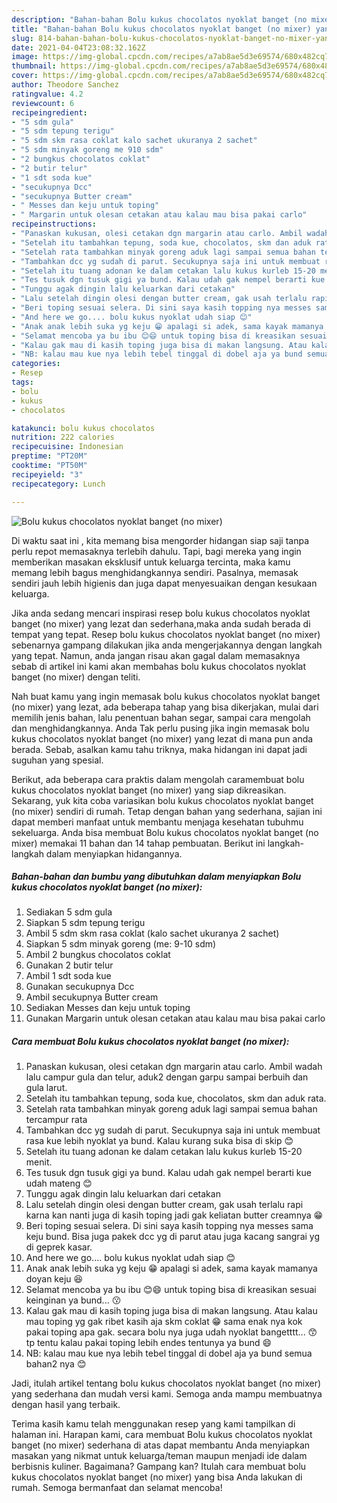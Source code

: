 ```yaml
---
description: "Bahan-bahan Bolu kukus chocolatos nyoklat banget (no mixer) yang nikmat Untuk Jualan"
title: "Bahan-bahan Bolu kukus chocolatos nyoklat banget (no mixer) yang nikmat Untuk Jualan"
slug: 814-bahan-bahan-bolu-kukus-chocolatos-nyoklat-banget-no-mixer-yang-nikmat-untuk-jualan
date: 2021-04-04T23:08:32.162Z
image: https://img-global.cpcdn.com/recipes/a7ab8ae5d3e69574/680x482cq70/bolu-kukus-chocolatos-nyoklat-banget-no-mixer-foto-resep-utama.jpg
thumbnail: https://img-global.cpcdn.com/recipes/a7ab8ae5d3e69574/680x482cq70/bolu-kukus-chocolatos-nyoklat-banget-no-mixer-foto-resep-utama.jpg
cover: https://img-global.cpcdn.com/recipes/a7ab8ae5d3e69574/680x482cq70/bolu-kukus-chocolatos-nyoklat-banget-no-mixer-foto-resep-utama.jpg
author: Theodore Sanchez
ratingvalue: 4.2
reviewcount: 6
recipeingredient:
- "5 sdm gula"
- "5 sdm tepung terigu"
- "5 sdm skm rasa coklat kalo sachet ukuranya 2 sachet"
- "5 sdm minyak goreng me 910 sdm"
- "2 bungkus chocolatos coklat"
- "2 butir telur"
- "1 sdt soda kue"
- "secukupnya Dcc"
- "secukupnya Butter cream"
- " Messes dan keju untuk toping"
- " Margarin untuk olesan cetakan atau kalau mau bisa pakai carlo"
recipeinstructions:
- "Panaskan kukusan, olesi cetakan dgn margarin atau carlo. Ambil wadah lalu campur gula dan telur, aduk2 dengan garpu sampai berbuih dan gula larut."
- "Setelah itu tambahkan tepung, soda kue, chocolatos, skm dan aduk rata."
- "Setelah rata tambahkan minyak goreng aduk lagi sampai semua bahan tercampur rata"
- "Tambahkan dcc yg sudah di parut. Secukupnya saja ini untuk membuat rasa kue lebih nyoklat ya bund. Kalau kurang suka bisa di skip 😊"
- "Setelah itu tuang adonan ke dalam cetakan lalu kukus kurleb 15-20 menit."
- "Tes tusuk dgn tusuk gigi ya bund. Kalau udah gak nempel berarti kue udah mateng 😊"
- "Tunggu agak dingin lalu keluarkan dari cetakan"
- "Lalu setelah dingin olesi dengan butter cream, gak usah terlalu rapi karna kan nanti juga di kasih toping jadi gak keliatan butter creamnya 😁"
- "Beri toping sesuai selera. Di sini saya kasih topping nya messes sama keju bund. Bisa juga pakek dcc yg di parut atau juga kacang sangrai yg di geprek kasar."
- "And here we go.... bolu kukus nyoklat udah siap 😊"
- "Anak anak lebih suka yg keju 😁 apalagi si adek, sama kayak mamanya doyan keju 😆"
- "Selamat mencoba ya bu ibu 😊😄 untuk toping bisa di kreasikan sesuai keinginan ya bund... 😗"
- "Kalau gak mau di kasih toping juga bisa di makan langsung. Atau kalau mau toping yg gak ribet kasih aja skm coklat 😁 sama enak nya kok pakai toping apa gak. secara bolu nya juga udah nyoklat bangetttt... 😙 tp tentu kalau pakai toping lebih endes tentunya ya bund 😄"
- "NB: kalau mau kue nya lebih tebel tinggal di dobel aja ya bund semua bahan2 nya 😊"
categories:
- Resep
tags:
- bolu
- kukus
- chocolatos

katakunci: bolu kukus chocolatos 
nutrition: 222 calories
recipecuisine: Indonesian
preptime: "PT20M"
cooktime: "PT50M"
recipeyield: "3"
recipecategory: Lunch

---
```



![Bolu kukus chocolatos nyoklat banget (no mixer)](https://img-global.cpcdn.com/recipes/a7ab8ae5d3e69574/680x482cq70/bolu-kukus-chocolatos-nyoklat-banget-no-mixer-foto-resep-utama.jpg)

Di waktu  saat ini , kita memang bisa mengorder hidangan siap saji tanpa perlu repot memasaknya terlebih dahulu. Tapi, bagi mereka yang ingin memberikan masakan eksklusif untuk keluarga tercinta, maka kamu memang lebih bagus menghidangkannya sendiri. Pasalnya, memasak sendiri jauh lebih higienis dan juga dapat menyesuaikan dengan kesukaan keluarga.

Jika anda sedang mencari inspirasi resep bolu kukus chocolatos nyoklat banget (no mixer) yang lezat dan sederhana,maka anda sudah berada di tempat yang tepat. Resep bolu kukus chocolatos nyoklat banget (no mixer)  sebenarnya gampang dilakukan jika anda mengerjakannya dengan langkah yang tepat. Namun, anda jangan risau akan gagal dalam memasaknya 
sebab di artikel ini kami akan membahas bolu kukus chocolatos nyoklat banget (no mixer) dengan teliti.  



Nah buat kamu yang ingin memasak bolu kukus chocolatos nyoklat banget (no mixer) yang lezat, ada beberapa tahap yang bisa dikerjakan, mulai dari memilih jenis bahan, lalu penentuan bahan segar, sampai cara mengolah dan menghidangkannya. Anda Tak perlu pusing jika ingin memasak bolu kukus chocolatos nyoklat banget (no mixer) yang lezat di mana pun anda berada. Sebab, asalkan kamu  tahu triknya, maka hidangan ini dapat jadi suguhan yang spesial.

Berikut, ada beberapa cara praktis  dalam mengolah caramembuat bolu kukus chocolatos nyoklat banget (no mixer) yang siap dikreasikan. Sekarang, yuk kita coba variasikan bolu kukus chocolatos nyoklat banget (no mixer) sendiri di rumah. Tetap dengan bahan yang sederhana, sajian ini dapat memberi manfaat untuk membantu menjaga kesehatan tubuhmu sekeluarga. Anda bisa membuat Bolu kukus chocolatos nyoklat banget (no mixer) memakai 11 bahan dan 14 tahap pembuatan. Berikut ini langkah-langkah dalam menyiapkan hidangannya.

<!--inarticleads1-->

##### Bahan-bahan dan bumbu yang dibutuhkan dalam menyiapkan Bolu kukus chocolatos nyoklat banget (no mixer):

1. Sediakan 5 sdm gula
1. Siapkan 5 sdm tepung terigu
1. Ambil 5 sdm skm rasa coklat (kalo sachet ukuranya 2 sachet)
1. Siapkan 5 sdm minyak goreng (me: 9-10 sdm)
1. Ambil 2 bungkus chocolatos coklat
1. Gunakan 2 butir telur
1. Ambil 1 sdt soda kue
1. Gunakan secukupnya Dcc
1. Ambil secukupnya Butter cream
1. Sediakan  Messes dan keju untuk toping
1. Gunakan  Margarin untuk olesan cetakan atau kalau mau bisa pakai carlo




<!--inarticleads2-->

##### Cara membuat Bolu kukus chocolatos nyoklat banget (no mixer):

1. Panaskan kukusan, olesi cetakan dgn margarin atau carlo. Ambil wadah lalu campur gula dan telur, aduk2 dengan garpu sampai berbuih dan gula larut.
1. Setelah itu tambahkan tepung, soda kue, chocolatos, skm dan aduk rata.
1. Setelah rata tambahkan minyak goreng aduk lagi sampai semua bahan tercampur rata
1. Tambahkan dcc yg sudah di parut. Secukupnya saja ini untuk membuat rasa kue lebih nyoklat ya bund. Kalau kurang suka bisa di skip 😊
1. Setelah itu tuang adonan ke dalam cetakan lalu kukus kurleb 15-20 menit.
1. Tes tusuk dgn tusuk gigi ya bund. Kalau udah gak nempel berarti kue udah mateng 😊
1. Tunggu agak dingin lalu keluarkan dari cetakan
1. Lalu setelah dingin olesi dengan butter cream, gak usah terlalu rapi karna kan nanti juga di kasih toping jadi gak keliatan butter creamnya 😁
1. Beri toping sesuai selera. Di sini saya kasih topping nya messes sama keju bund. Bisa juga pakek dcc yg di parut atau juga kacang sangrai yg di geprek kasar.
1. And here we go.... bolu kukus nyoklat udah siap 😊
1. Anak anak lebih suka yg keju 😁 apalagi si adek, sama kayak mamanya doyan keju 😆
1. Selamat mencoba ya bu ibu 😊😄 untuk toping bisa di kreasikan sesuai keinginan ya bund... 😗
1. Kalau gak mau di kasih toping juga bisa di makan langsung. Atau kalau mau toping yg gak ribet kasih aja skm coklat 😁 sama enak nya kok pakai toping apa gak. secara bolu nya juga udah nyoklat bangetttt... 😙 tp tentu kalau pakai toping lebih endes tentunya ya bund 😄
1. NB: kalau mau kue nya lebih tebel tinggal di dobel aja ya bund semua bahan2 nya 😊




Jadi, itulah artikel tentang  bolu kukus chocolatos nyoklat banget (no mixer)  yang sederhana dan mudah versi kami. Semoga anda mampu membuatnya dengan hasil yang terbaik. 

Terima kasih kamu telah menggunakan resep yang kami tampilkan di halaman ini. Harapan kami, cara membuat  Bolu kukus chocolatos nyoklat banget (no mixer) sederhana di atas dapat membantu Anda menyiapkan masakan yang nikmat untuk keluarga/teman maupun menjadi ide dalam berbisnis kuliner. Bagaimana? Gampang kan? Itulah cara membuat bolu kukus chocolatos nyoklat banget (no mixer) yang bisa Anda lakukan di rumah. Semoga bermanfaat dan selamat mencoba!

